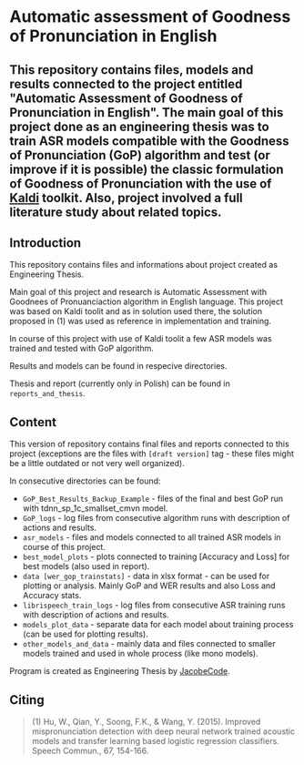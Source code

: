 # Automatic assessment of Goodness of Pronunciation in English

## This repository contains files, models and results connected to the project entitled "Automatic Assessment of Goodness of Pronunciation in English". The main goal of this project done as an engineering thesis was to train ASR models compatible with the Goodness of Pronunciation (GoP) algorithm and test (or improve if it is possible) the classic formulation of Goodness of Pronunciation with the use of [Kaldi](https://github.com/kaldi-asr/kaldi) toolkit. Also, project involved a full literature study about related topics.

## Introduction
This repository contains files and informations about project created as Engineering Thesis. 

Main goal of this project and research is Automatic Assessment with Goodnees of Pronuanciaction algorithm in English language. This project was based on Kaldi toolit and as in solution used there, the solution proposed in (1) was used as reference in implementation and training.

In course of this project with use of Kaldi toolit a few ASR models was trained and tested with GoP algorithm.

Results and models can be found in respecive directories.

Thesis and report (currently only in Polish) can be found in `reports_and_thesis`.

## Content

This version of repository contains final files and reports connected to this project (exceptions are the files with `[draft version]` tag - these files might be a little outdated or not very well organized).

In consecutive directories can be found:
- `GoP_Best_Results_Backup_Example` - files of the final and best GoP run with tdnn_sp_1c_smallset_cmvn model.
- `GoP_logs` - log files from consecutive algorithm runs with description of actions and results.
- `asr_models` - files and models connected to all trained ASR models in course of this project.
- `best_model_plots` - plots connected to training [Accuracy and Loss] for best models (also used in report).
- `data [wer_gop_trainstats]` - data in xlsx format - can be used for plotting or analysis. Mainly GoP and WER results and also Loss and Accuracy stats.
- `librispeech_train_logs` - log files from consecutive ASR training runs with description of actions and results.
- `models_plot_data` - separate data for each model about training process (can be used for plotting results).
- `other_models_and_data` - mainly data and files connected to smaller models trained and used in whole process (like mono models).

Program is created as Engineering Thesis by [JacobeCode](https://github.com/JacobeCode).

## Citing

> (1) Hu, W., Qian, Y., Soong, F.K., & Wang, Y. (2015). Improved mispronunciation detection with deep neural network trained
> acoustic models and transfer learning based logistic regression classifiers. Speech Commun., 67, 154-166.

